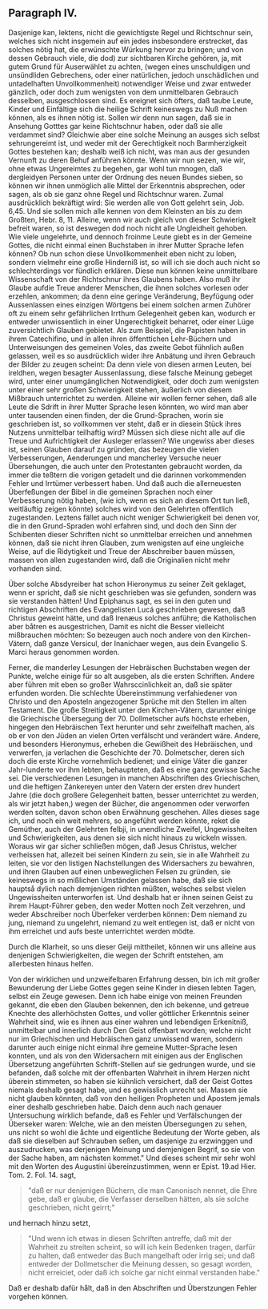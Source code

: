 <!-- Seite 124 -->
Paragraph IV.
-------------

Dasjenige kan, lektens, nicht die gewichtigste
Regel und Richtschnur sein, welches sich nicht insgemein
auf ein jedes insbesondere erstrecket, das solches nötig
hat, die erwünschte Wúrkung hervor zu bringen;
und von dessen Gebrauch viele, die dod) zur sichtbaren
Kirche gehören, ja, mit gutem Grund für Auserwählet
zu achten, (wegen eines unschuldigen und unsündliden
Gebrechens, oder einer natürlichen, jedoch unschädlichen
und untadelhaften Unvollkommenheit) notwendiger<!-- Seite 125 --><!-- content-0103.xml -->
Weise und zwar entweder gänzlich, oder doch zum
wenigsten von dem unmittelbaren Gebrauch desselben,
ausgeschlossen sind. Es ereignet sich öfters, daß taube
Leute, Kinder und Einfältige sich die heilige Schrift keineswegs
zu Nuß machen können, als es ihnen nötig ist.
Sollen wir denn nun sagen, daß sie in Ansehung Gotttes
gar keine Richtschnur haben, oder daß sie alle verdammet
sind? Gleichwie aber eine solche Meinung an
ausges sich selbst sehrungereimt ist, und weder mit der Gerechtigkeit
noch Barmherzigkeit Gottes bestehen kan; deshalb
weiß ich nicht, was man aus der gesunden Vernunft zu
deren Behuf anführen könnte. Wenn wir nun sezen,
wie wir, ohne etwas Ungereimtes zu begehen, gar wohl
tun mnogen, daß dergleidyen Personen unter der Ordnung
des neuen Bundes sieben, so können wir ihnen unmöglich
alle Mittel der Erkenntnis absprechen, oder sagen,
als ob sie ganz ohne Regel und Richtschnur waren.
Zumal ausdrücklich bekräftigt wird: Sie werden
alle von Gott gelehrt sein, Job. 6,45. Und sie
sollen mich alle kennen von dem Kleinsten an bis zu
dem Großten, Hebr. 8, 11. Alleine, wenn wir auch
gleich von dieser Schwierigkeit  befreit waren, so ist
deswegen dod noch nicht alle Ungleidheit gehoben.
Wie viele ungelehrte, und dennoch froinme Leute giebt
es in der Gemeine Gottes, die nicht einmal einen Buchstaben
in ihrer Mutter Sprache lefen können? Ob nun
schon diese Unvollkommenheit eben nicht zu loben, sondern
vielmehr eine große Hinderniß ist, so will ich sie doch
auch nicht so schlechterdings vor fündlich erklären. Diese
nun können keine unmittelbare Wissenschaft von der
Richtschnur ihres Glaubens haben. Also muß ihr
Glaube aufdie Treue anderer Menschen, die ihnen solches
vorlesen oder erzehlen, ankommen; da denn eine
geringe Veränderung, Beyfügung oder Aussenlassen
eines einzigen Wörtgens bei einem solchen armen Zuhörer
oft zu einem sehr gefährlichen Irrthum Gelegenheit<!-- Seite 126 --><!-- content-0111.xml -->
geben kan, wodurch er entweder unwissentlich in einer
Ungerechtigkeit beharret, oder einer Lüge zuversichtlich
Glauben gebietet. Als zum Beispiel, die Papisten
haben in ihrem Catechifino, und in allen ihren öffenttichen
Lehr-Büchern und Unterweisungen des gemeinen
Voles, das zweite Gebot fühnlich außen gelassen,
weil es so ausdrücklich wider ihre Anbätung und ihren
Gebrauch der Bilder zu zeugen scheint: Da denn viele
von diesen armen Leuten, bei ireldhen, wegen besagter
Aussenlassung, diese falsche Meinung gebeget wird, unter
einer unumgänglichen Notwendigkeit, oder doch
zum wenigsten unter einer sehr großen Schwierigkeit
stehen, äußerlich von diesem Mißbrauch unterrichtet zu
werden. Alleine wir wollen ferner sehen, daß alle Leute
die Sdrift in ihrer Mutter Sprache lesen könnten, wo
wird man aber unter tausenden einen finden, der die
Grund-Sprachen, worin sie geschrieben ist, so vollkommen
ver steht, daß er in diesein Stück ihres Nutzens
unmittelbar teilhaftig wird? Müssen sich diese
nicht alle auf die Treue und Aufrichtigkeit der Ausleger
erlassen? Wie ungewiss aber dieses ist, seinen Glauben
darauf zu gründen, das bezeugen die vielen Verbesserungen,
Aenderungen und mancherley Versuche neuer
Übersehungen, die auch unter den Protestanten gebraucht
worden, da immer die teßtern die vorigen getadelt
und die darinnen vorkommenden Fehler und Irrtümer
verbessert haben. Und daß auch die allerneuesten
Überfeßungen der Bibel in die gemeinen Sprachen
noch einer Verbesserung nötig haben, (wie ich, wenn
es sich an diesem Ort tun ließ, weitläuftig zeigen könnte)
solches wird von den Gelehrten offentlich zugestanden.
Leztens fället auch nicht weniger Schwierigkeit
bei denen vor, die in den Grund-Spraden wohl erfahren
sind, und doch den Sinn der Schibenten dieser
Schriften nicht so unmittelbar erreichen und annehmen
können, daß sie nicht ihren Glauben, zum wenigsten auf<!-- Seite 127 -->
eine ungleiche Weise, auf die Ridytigkeit und Treue der
Abschreiber bauen müssen, massen von allen zugestanden
wird, daß die Originalien nicht mehr vorhanden sind.

Über solche Absdyreiber hat schon Hieronymus zu
seiner Zeit geklaget, wenn er spricht, daß sie nicht geschrieben
was sie gefunden, sondern was sie verstanden
hätten! Und Epiphanus sagt, es sei in den
guten und richtigen Abschriften des Evangelisten
Lucá geschrieben gewesen, daß Christus geweint
hätte, und daß Irenæus solches anführe; die Katholischen
aber båtren es ausgestrichen, Damit es
nicht die Besser vielleicht mißbrauchen möchten:
So bezeugen auch noch andere von den Kirchen-Vätern,
daß ganze Versicul, der Inanichaer wegen,
aus dein Evangelio S. Marci heraus genommen
worden.

Ferner, die manderley Lesungen der Hebräischen
Buchstaben wegen der Punkte, welche einige für so alt
ausgeben, als die ersten Schriften. Andere aber führen
mit eben so großer Wahrsccinlichkeit an, daß sie später
erfunden worden. Die schlechte Übereinstimmung
verfahiedener von Christo und den Aposteln angezogener
Sprüche mit den Stellen im alten Testament. Die
große Streitigkeit unter den Kirchen-Vätern, darunter
einige die Griechische Übersegung der 70. Dollmetscher
aufs höchste erheben, hingegen den Hebräischen
Text herunter und sehr zweifelhaft machen, als ob er
von den Jüden an vielen Orten verfälscht und verändert
wäre. Andere, und besonders Hieronymus, erheben
die Gewißheit des Hebräischen, und verwerfen, ja
verlachen die Geschichte der 70. Dolmetscher, deren sich
doch die erste Kirche vornehmlich bedienet; und einige
Váter die ganzer Jahr-lunderte vor ihm lebten, behaupteten,
daß es eine ganz gewisse Sache sei. Die
verschiedenen Lesungen in manchen Abschriften des
Griechischen, und die heftigen Zánkereyen unter den<!-- Seite 128 -->
Vatern der ersten drev hundert Jahre (die doch großere
Gelegenheit batten, besser unterrichtet zu werden, als
wir jetzt haben,) wegen der Bücher, die angenommen
oder verworfen werden solten, davon schon oben Erwähnung
geschehen. Alles dieses sage ich, und noch ein weit
mehrers, so angeführt werden könnte, reket die Gemúther,
auch der Gelehrten felbji, in unendliche Zweifel,
Ungewissheiten und Schwierigkeiten, aus denen sie sich
nicht hinaus zu wickeln wissen. Woraus wir gar sicher
schließen mögen, daß Jesus Christus, welcher verheissen
hat, allezeit bei seinen Kindern zu sein, sie in alle
Wahrheit zu leiten, sie vor den listigen Nachstellungen
des Widersachers zu bewahren, und ihren Glauben auf
einen unbeweglichen Felsen zu gründen, sie keineswegs
in so mißlichen Umständen gelassen habe, daß sie
sich hauptså dylich nach demjenigen ridhten müßten, welsches
selbst vielen Ungewissheiten unterworfen ist. Und
deshalb
 hat er ihnen seinen Geist zu ihrem Haupt-Führer
geben, den weder Motten noch Zeit verzehren,
und weder Abschreiber noch Überfeker verderben
können: Dem niemand zu jung, niemand zu ungelehrt,
niemand zu weit entlegen ist, daß er nicht von ihm erreichet
und aufs beste unterrichtet werden mödte.

Durch die Klarheit, so uns dieser Geiji mittheilet,
können wir uns alleine aus denjenigen Schwierigkeiten,
die wegen der Schrift entstehen, am allerbesten
hinaus helfen.

Von der wirklichen und unzweifelbaren Erfahrung
dessen, bin ich mit großer Bewunderung der Liebe
Gottes gegen seine Kinder in diesen lebten Tagen,
selbst ein Zeuge gewesen. Denn ich habe einige von
meinen Freunden gekannt, die eben den Glauben bekennen,
den ich bekenne, und getreue Knechte des allerhöchsten
Gottes, und voller göttlicher Erkenntnis seiner
Wahrheit sind, wie es ihnen aus einer wahren und lebendigen
Erkenitniß, unmittelbar und innerlich durch<!-- Seite 129 -->
Den Geist offenbart worden; welche nicht nur im
Griechischen und Hebräischen ganz unwissend waren,
sondern darunter auch einige nicht einmal ihre gemeine
Mutter-Sprache lesen konnten, und als von den Widersachern
mit einigen aus der Englischen Übersetzung
angeführten Schrift-Stellen auf sie gedrungen wurde,
und sie befanden, daß solche mit der offenbarten
Wahrheit in ihrem Herzen nicht überein stimmeten, so
haben sie kühnlich versichert, daß der Geist Gottes niemals
deshalb gesagt habe, und es gewisslich unrecht sei.
Massen sie nicht glauben könnten, daß von den heiligen
Propheten und Apostem jemals einer deshalb geschrieben
habe. Daich denn auch nach genauer Untersuchung
wirklich befande, daß es Fehler und Verfälschungen
der Überseker waren: Welche, wie an den meisten
Übersegungen zu sehen, uns nicht so wohl die åchte und
eigentliche Bedeutung der Worte geben, als daß sie
dieselben auf Schrauben seßen, um dasjenige zu erzwinggen
und auszudrucken, was derjenigen Meinung und
demjenigen Begrif, so sie von der Sache haben, am
nächsten kommet." Und dieses scheint mir sehr wohl
mit den Worten des Augustini übereinzustimmen, wenn
er Epist. 19.ad Hier. Tom. 2. Fol. 14. sagt,

   > "daß
   er nur denjenigen Büchern, die man Canonisch nennet,
   die Ehre gebe, daß er glaube, die Verfasser derselben
   hätten, als sie solche geschrieben, nicht geirrt;"

und hernach hinzu setzt,

   > "Und wenn ich etwas in diesen
   Schriften antreffe, daß mit der Wahrheit zu streiten
   scheint, so will ich kein Bedenken tragen, darfür zu
   halten, daß entweder das Buch mangelhaft oder irrig
   sei; und daß entweder der Dollmetscher die Meinung
   dessen, so gesagt worden, nicht erreiciet, oder
   daß ich solche gar nicht einmal verstanden habe."

Daß er deshalb dafür hålt, daß in den Abschriften und
Überstzungen Fehler vorgehen können.

